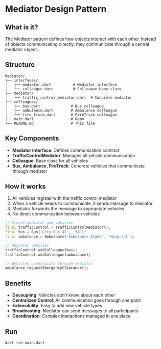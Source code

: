 # Mediator Design Pattern

## What is it?
The Mediator pattern defines how objects interact with each other. Instead of objects communicating directly, they communicate through a central mediator object.

## Structure

```
Mediator/
├── interfaces/
│   ├── mediator.dart          # Mediator interface
│   └── colleague.dart         # Colleague base class
├── mediator/
│   └── traffic_control_mediator.dart  # Concrete mediator
├── colleagues/
│   ├── bus.dart              # Bus colleague
│   ├── ambulance.dart        # Ambulance colleague
│   └── fire_truck.dart       # FireTruck colleague
├── main.dart                 # Demo
└── README.md                 # This file
```

## Key Components

- **Mediator Interface**: Defines communication contract
- **TrafficControlMediator**: Manages all vehicle communication
- **Colleague**: Base class for all vehicles
- **Bus, Ambulance, FireTruck**: Concrete vehicles that communicate through mediator

## How it works

1. All vehicles register with the traffic control mediator
2. When a vehicle needs to communicate, it sends message to mediator
3. Mediator forwards the message to appropriate vehicles
4. No direct communication between vehicles

```dart
// Create mediator and vehicles
final trafficControl = TrafficControlMediator();
final bus = Bus('City Bus 42', '5A');
final ambulance = Ambulance('Ambulance Alpha', 'Hospital');

// Register vehicles
trafficControl.addColleague(bus);
trafficControl.addColleague(ambulance);

// Vehicles communicate through mediator
ambulance.requestEmergencyClearance();
```

## Benefits

- **Decoupling**: Vehicles don't know about each other
- **Centralized Control**: All communication goes through one point
- **Extensibility**: Easy to add new vehicle types
- **Broadcasting**: Mediator can send messages to all participants
- **Coordination**: Complex interactions managed in one place

## Run

```bash
dart run main.dart
```
